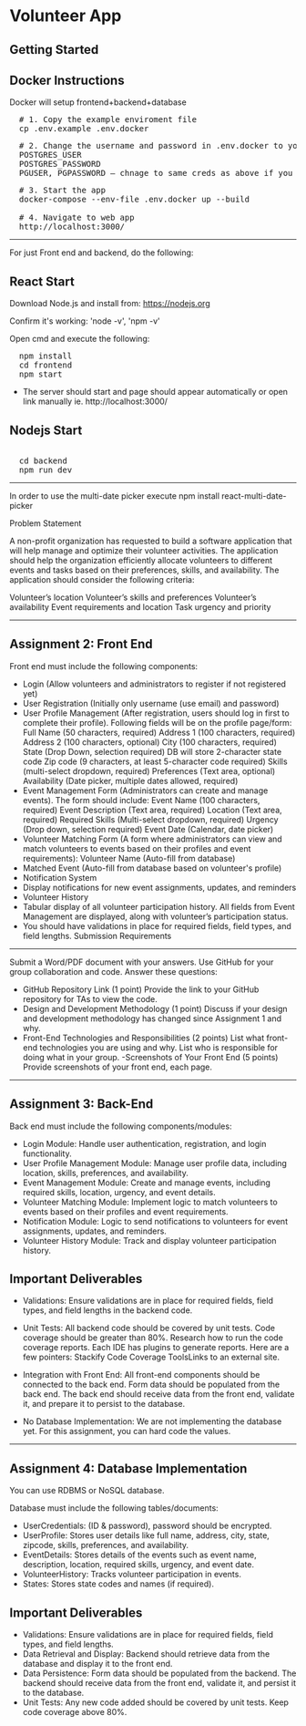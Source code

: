 # Volunteer App

## Getting Started

## Docker Instructions
Docker will setup frontend+backend+database

<pre>
  # 1. Copy the example enviroment file 
  cp .env.example .env.docker
</pre>
<pre>
  # 2. Change the username and password in .env.docker to your own
  POSTGRES_USER
  POSTGRES_PASSWORD
  PGUSER, PGPASSWORD — chnage to same creds as above if you want
</pre>
<pre>
  # 3. Start the app 
  docker-compose --env-file .env.docker up --build

  # 4. Navigate to web app
  http://localhost:3000/
</pre>

----
For just Front end and backend, do the following: 

## React Start

Download Node.js and install from: https://nodejs.org

Confirm it's working:
'node -v',
'npm -v'

Open cmd and execute the following:
<pre>
  npm install
  cd frontend
  npm start
</pre>

- The server should start and page should appear automatically or open link manually ie. http://localhost:3000/
## Nodejs Start 
<pre> 
  cd backend
  npm run dev
</pre>



---

In order to use the multi-date picker execute npm install react-multi-date-picker

Problem Statement

A non-profit organization has requested to build a software application that will help manage and optimize their volunteer activities. The application should help the organization efficiently allocate volunteers to different events and tasks based on their preferences, skills, and availability. The application should consider the following criteria:

Volunteer’s location
Volunteer’s skills and preferences
Volunteer’s availability
Event requirements and location
Task urgency and priority

---

## Assignment 2: Front End

Front end must include the following components:

- Login (Allow volunteers and administrators to register if not registered yet)
- User Registration (Initially only username (use email) and password)
- User Profile Management (After registration, users should log in first to complete their profile). Following fields will be on the profile page/form:
  Full Name (50 characters, required)
  Address 1 (100 characters, required)
  Address 2 (100 characters, optional)
  City (100 characters, required)
  State (Drop Down, selection required) DB will store 2-character state code
  Zip code (9 characters, at least 5-character code required)
  Skills (multi-select dropdown, required)
  Preferences (Text area, optional)
  Availability (Date picker, multiple dates allowed, required)
- Event Management Form (Administrators can create and manage events). The form should include:
  Event Name (100 characters, required)
  Event Description (Text area, required)
  Location (Text area, required)
  Required Skills (Multi-select dropdown, required)
  Urgency (Drop down, selection required)
  Event Date (Calendar, date picker)
- Volunteer Matching Form (A form where administrators can view and match volunteers to events based on their profiles and event requirements):
  Volunteer Name (Auto-fill from database)
- Matched Event (Auto-fill from database based on volunteer's profile)
- Notification System
- Display notifications for new event assignments, updates, and reminders
- Volunteer History
- Tabular display of all volunteer participation history. All fields from Event Management are displayed, along with volunteer’s participation status.
- You should have validations in place for required fields, field types, and field lengths.
  Submission Requirements

---

Submit a Word/PDF document with your answers.
Use GitHub for your group collaboration and code.
Answer these questions:

- GitHub Repository Link (1 point)
  Provide the link to your GitHub repository for TAs to view the code.
- Design and Development Methodology (1 point)
  Discuss if your design and development methodology has changed since Assignment 1 and why.
- Front-End Technologies and Responsibilities (2 points)
  List what front-end technologies you are using and why. List who is responsible for doing what in your group.
  -Screenshots of Your Front End (5 points)
  Provide screenshots of your front end, each page.

---

## Assignment 3: Back-End

Back end must include the following components/modules:

- Login Module: Handle user authentication, registration, and login functionality.
- User Profile Management Module: Manage user profile data, including location, skills, preferences, and availability.
- Event Management Module: Create and manage events, including required skills, location, urgency, and event details.
- Volunteer Matching Module: Implement logic to match volunteers to events based on their profiles and event requirements.
- Notification Module: Logic to send notifications to volunteers for event assignments, updates, and reminders.
- Volunteer History Module: Track and display volunteer participation history.
  
## Important Deliverables
- Validations: Ensure validations are in place for required fields, field types, and field lengths in the backend code.

- Unit Tests: All backend code should be covered by unit tests. Code coverage should be greater than 80%. Research how to run the code coverage reports. Each IDE has plugins to generate reports. Here are a few pointers: Stackify Code Coverage ToolsLinks to an external site.

- Integration with Front End: All front-end components should be connected to the back end. Form data should be populated from the back end. The back end should receive data from the front end, validate it, and prepare it to persist to the database.

- No Database Implementation: We are not implementing the database yet. For this assignment, you can hard code the values.

---

## Assignment 4: Database Implementation

You can use RDBMS or NoSQL database.

Database must include the following tables/documents:

- UserCredentials: (ID & password), password should be encrypted.
- UserProfile: Stores user details like full name, address, city, state, zipcode, skills, preferences, and availability.
- EventDetails: Stores details of the events such as event name, description, location, required skills, urgency, and event date.
- VolunteerHistory: Tracks volunteer participation in events.
- States: Stores state codes and names (if required).
  
## Important Deliverables
- Validations: Ensure validations are in place for required fields, field types, and field lengths.
- Data Retrieval and Display: Backend should retrieve data from the database and display it to the front end.
- Data Persistence: Form data should be populated from the backend. The backend should receive data from the front end, validate it, and persist it to the database.
- Unit Tests: Any new code added should be covered by unit tests. Keep code coverage above 80%.
